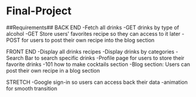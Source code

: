 # Final-Project

##Requirements##
BACK END
-Fetch all drinks
-GET drinks by type of alcohol
-GET Store users' favorites recipe so they can access to it later
-POST for users to post their own recipe into the blog section 

FRONT END
-Display all drinks recipes
-Display drinks by categories
-Search Bar to search specific drinks
-Profile page for users to store their favorite drinks
-101 how to make cocktails section
-Blog section: Users can post their own recipe in a blog section

STRETCH
-Google sign-in so users can access back their data
-animation for smooth transition
